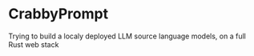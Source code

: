 # CrabbyPrompt
Trying to build a localy deployed LLM source language models, on a full Rust web stack

